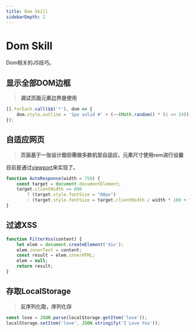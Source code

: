 ```yaml
---
title: Dom Skill
sidebarDepth: 2
---
```


# Dom Skill
Dom相关的JS技巧。

## 显示全部DOM边框
> **调试页面元素边界是使用**

```js
[].forEach.call($$('*'), dom => {
    dom.style.outline = '1px solid #' + (~~(Math.random() * (1 << 24))).toString(16);
});
```

## 自适应网页
> **页面基于一张设计图但需做多款机型自适应，元素尺寸使用rem进行设置**

目前是通过[viewport](https://developer.mozilla.org/en-US/docs/Web/CSS/length)来实现了。

```js
function AutoResponse(width = 750) {
    const target = document.documentElement;
    target.clientWidth >= 600
        ? (target.style.fontSize = "80px")
        : (target.style.fontSize = target.clientWidth / width * 100 + "px");
}
```

## 过滤XSS
```js
function FilterXss(content) {
    let elem = document.createElement('div');
    elem.innerText = content;
    const result = elem.innerHTML;
    elem = null;
    return result;
}
```

## 存取LocalStorage
> **反序列化取，序列化存**

```js
const love = JSON.parse(localStorage.getItem('love'));
localStorage.setItem('love', JSON.stringify('I Love You'));
```
